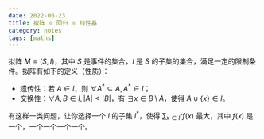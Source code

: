 ```yaml
---
date: 2022-06-23
title: 拟阵 ⭐ 回归 ⭐ 线性基
category: notes
tags: [maths]
---
```


拟阵 $M=(S,I)$，其中 $S$ 是事件的集合，$I$ 是 $S$ 的子集的集合，满足一定的限制条件。拟阵有如下的定义（性质）：

- 遗传性：若 $A\in I$，则 $\forall A^*\subseteq A,A^*\in I$；
- 交换性：$\forall A,B\in I,|A|<|B|$，有 $\exists x\in B\setminus A$，使得 $A\cup\{x\}\in I$。

有这样一类问题，让你选择一个 $I$ 的子集 $I^*$，使得 $\sum_{x\in I^*}f(x)$ 最大，其中 $f(x)$ 是一个，一个一个一个一个。
    